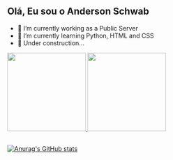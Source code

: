 ## Olá, Eu sou o Anderson Schwab 

- 🔭 I’m currently working as a Public Server
- 🌱 I’m currently learning Python, HTML and CSS
- 🚧 Under construction...

<div>
  <a href="https://github.com/anderSchwab">
  <img height="180em" src="https://github-readme-stats.vercel.app/api?username=anderSchwab&show_icons=true&theme=dark&include_all_commits=true&count_private=true"/>
  <img height="180em" src="https://github-readme-stats.vercel.app/api/top-langs/?username=anderSchwab&layout=compact&langs_count=7&theme=dark"/>
</div>

##

  [![Anurag's GitHub stats](https://github-readme-stats.vercel.app/api?username=anderSchwab&show_icons=true&theme=dark)](https://github.com/anderSchwab/github-readme-stats)
